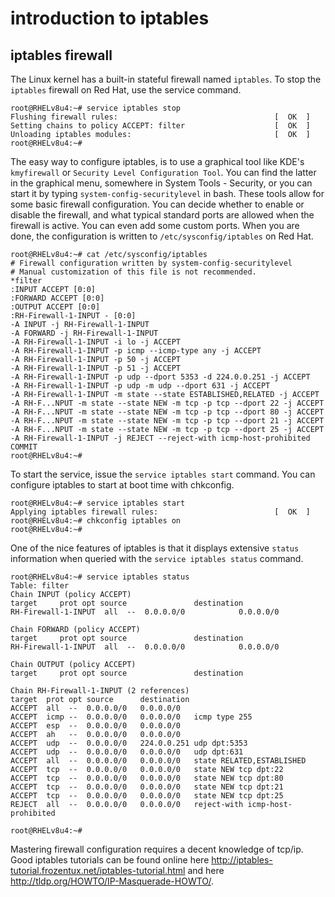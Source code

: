 # introduction to iptables

## iptables firewall

The Linux kernel has a built-in stateful firewall named `iptables`. To
stop the `iptables` firewall on Red Hat, use the service
command.

    root@RHELv8u4:~# service iptables stop
    Flushing firewall rules:                                   [  OK  ]
    Setting chains to policy ACCEPT: filter                    [  OK  ]
    Unloading iptables modules:                                [  OK  ]
    root@RHELv8u4:~# 
            

The easy way to configure iptables, is to use a graphical tool like
KDE\'s `kmyfirewall` or
`Security Level Configuration Tool`. You can find the latter in the
graphical menu, somewhere in System Tools - Security, or you can start
it by typing `system-config-securitylevel` in bash. These
tools allow for some basic firewall configuration. You can decide
whether to enable or disable the firewall, and what typical standard
ports are allowed when the firewall is active. You can even add some
custom ports. When you are done, the configuration is written to
`/etc/sysconfig/iptables` on Red Hat.

    root@RHELv8u4:~# cat /etc/sysconfig/iptables
    # Firewall configuration written by system-config-securitylevel
    # Manual customization of this file is not recommended.
    *filter
    :INPUT ACCEPT [0:0]
    :FORWARD ACCEPT [0:0]
    :OUTPUT ACCEPT [0:0]
    :RH-Firewall-1-INPUT - [0:0]
    -A INPUT -j RH-Firewall-1-INPUT
    -A FORWARD -j RH-Firewall-1-INPUT
    -A RH-Firewall-1-INPUT -i lo -j ACCEPT
    -A RH-Firewall-1-INPUT -p icmp --icmp-type any -j ACCEPT
    -A RH-Firewall-1-INPUT -p 50 -j ACCEPT
    -A RH-Firewall-1-INPUT -p 51 -j ACCEPT
    -A RH-Firewall-1-INPUT -p udp --dport 5353 -d 224.0.0.251 -j ACCEPT
    -A RH-Firewall-1-INPUT -p udp -m udp --dport 631 -j ACCEPT
    -A RH-Firewall-1-INPUT -m state --state ESTABLISHED,RELATED -j ACCEPT
    -A RH-F...NPUT -m state --state NEW -m tcp -p tcp --dport 22 -j ACCEPT
    -A RH-F...NPUT -m state --state NEW -m tcp -p tcp --dport 80 -j ACCEPT
    -A RH-F...NPUT -m state --state NEW -m tcp -p tcp --dport 21 -j ACCEPT
    -A RH-F...NPUT -m state --state NEW -m tcp -p tcp --dport 25 -j ACCEPT
    -A RH-Firewall-1-INPUT -j REJECT --reject-with icmp-host-prohibited
    COMMIT
    root@RHELv8u4:~#
            

To start the service, issue the `service iptables start`
command. You can configure iptables to start at boot time with
chkconfig.

    root@RHELv8u4:~# service iptables start
    Applying iptables firewall rules:                          [  OK  ]
    root@RHELv8u4:~# chkconfig iptables on
    root@RHELv8u4:~# 
            

One of the nice features of iptables is that it displays extensive
`status` information when queried with the `service iptables status`
command.

    root@RHELv8u4:~# service iptables status
    Table: filter
    Chain INPUT (policy ACCEPT)
    target     prot opt source               destination         
    RH-Firewall-1-INPUT  all  --  0.0.0.0/0            0.0.0.0/0           
                    
    Chain FORWARD (policy ACCEPT)
    target     prot opt source               destination         
    RH-Firewall-1-INPUT  all  --  0.0.0.0/0            0.0.0.0/0           

    Chain OUTPUT (policy ACCEPT)
    target     prot opt source               destination         
                    
    Chain RH-Firewall-1-INPUT (2 references)
    target  prot opt source      destination  
    ACCEPT  all  --  0.0.0.0/0   0.0.0.0/0 
    ACCEPT  icmp --  0.0.0.0/0   0.0.0.0/0   icmp type 255 
    ACCEPT  esp  --  0.0.0.0/0   0.0.0.0/0 
    ACCEPT  ah   --  0.0.0.0/0   0.0.0.0/0    
    ACCEPT  udp  --  0.0.0.0/0   224.0.0.251 udp dpt:5353 
    ACCEPT  udp  --  0.0.0.0/0   0.0.0.0/0   udp dpt:631 
    ACCEPT  all  --  0.0.0.0/0   0.0.0.0/0   state RELATED,ESTABLISHED 
    ACCEPT  tcp  --  0.0.0.0/0   0.0.0.0/0   state NEW tcp dpt:22 
    ACCEPT  tcp  --  0.0.0.0/0   0.0.0.0/0   state NEW tcp dpt:80 
    ACCEPT  tcp  --  0.0.0.0/0   0.0.0.0/0   state NEW tcp dpt:21 
    ACCEPT  tcp  --  0.0.0.0/0   0.0.0.0/0   state NEW tcp dpt:25 
    REJECT  all  --  0.0.0.0/0   0.0.0.0/0   reject-with icmp-host-prohibited 

    root@RHELv8u4:~# 
            

Mastering firewall configuration requires a decent knowledge of tcp/ip.
Good iptables tutorials can be found online here
http://iptables-tutorial.frozentux.net/iptables-tutorial.html and here
http://tldp.org/HOWTO/IP-Masquerade-HOWTO/.
